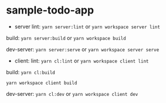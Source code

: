# sample-todo-app

- server
lint: 
`yarn server:lint`
 or 
`yarn workspace server lint`

build:
`yarn server:build`
or
`yarn workspace build`

dev-server:
`yarn server:serve`
or
`yarn workspace server serve`


- client:
lint: 
`yarn cl:lint`
or
`yarn workspace client lint`

build:
`yarn cl:build`

`yarn workspace client build`

dev-server:
`yarn cl:dev`
or
`yarn workspace client dev`
